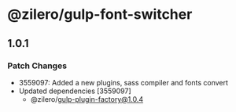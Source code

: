 # @zilero/gulp-font-switcher

## 1.0.1

### Patch Changes

- 3559097: Added a new plugins, sass compiler and fonts convert
- Updated dependencies [3559097]
  - @zilero/gulp-plugin-factory@1.0.4
